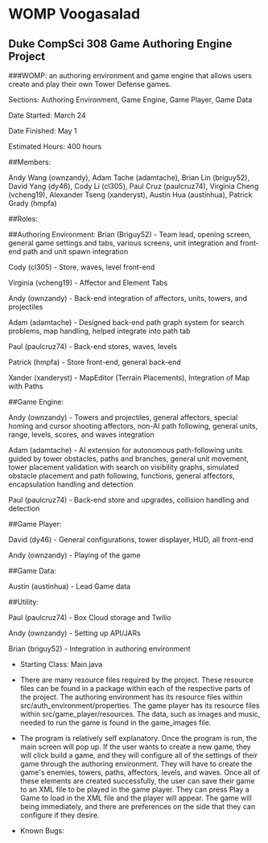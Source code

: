 # WOMP Voogasalad
Duke CompSci 308 Game Authoring Engine Project
------

###WOMP: an authoring environment and game engine that allows users create and play their own Tower Defense games.

Sections: Authoring Environment, Game Engine, Game Player, Game Data

Date Started: March 24

Date Finished: May 1

Estimated Hours: 400 hours

##Members:

Andy Wang (ownzandy), Adam Tache (adamtache), Brian Lin (briguy52), David Yang (dy46), Cody Li (cl305), Paul Cruz (paulcruz74), Virginia Cheng (vcheng19), Alexander Tseng (xanderyst), Austin Hua (austinhua), Patrick Grady (hmpfa)

##Roles:

##Authoring Environment:
Brian (Briguy52) - Team lead, opening screen, general game settings and tabs, various screens, unit integration and front-end path and unit spawn integration

Cody (cl305) - Store, waves, level front-end

Virginia (vcheng19) - Affector and Element Tabs

Andy (ownzandy) - Back-end integration of affectors, units, towers, and projectiles

Adam (adamtache) - Designed back-end path graph system for search problems, map handling, helped integrate into path tab

Paul (paulcruz74) - Back-end stores, waves, levels

Patrick (hmpfa) - Store front-end, general back-end

Xander (xanderyst) - MapEditor (Terrain Placements), Integration of Map with Paths

##Game Engine:

Andy (ownzandy) - Towers and projectiles, general affectors, special homing and cursor shooting affectors, non-AI path following, general units, range, levels, scores, and waves integration

Adam (adamtache) - AI extension for autonomous path-following units guided by tower obstacles, paths and branches, general unit movement, tower placement validation with search on visibility graphs, simulated obstacle placement and path following, functions, general affectors, encapsulation handling and detection

Paul (paulcruz74) - Back-end store and upgrades, collision handling and detection

##Game Player:

David (dy46) - General configurations, tower displayer, HUD, all front-end

Andy (ownzandy) - Playing of the game

##Game Data:

Austin (austinhua) - Lead Game data

##Utility:

Paul (paulcruz74) - Box Cloud storage and Twilio

Andy (ownzandy) - Setting up API/JARs

Brian (briguy52) - Integration in authoring environment

* Starting Class: Main.java

* There are many resource files required by the project. These resource files can be found in a package within each of the respective parts of the project. The authoring environment has its resource files within src/auth_environment/properties. The game player has its resource files within src/game_player/resources. The data, such as images and music, needed to run the game is found in the game_images file. 

* The program is relatively self explanatory. Once the program is run, the main screen will pop up. If the user wants to create a new game, they will click build a game, and they will configure all of the settings of their game through the authoring environment. They will have to create the game's enemies, towers, paths, affectors, levels, and waves. Once all of these elements are created successfully, the user can save their game to an XML file to be played in the game player. They can press Play a Game to load in the XML file and the player will appear. The game will being immediately, and there are preferences on the side that they can configure if they desire.

* Known Bugs:
